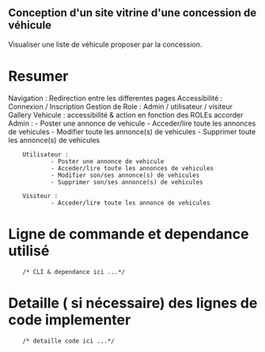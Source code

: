 ## Conception d'un site vitrine d'une concession de véhicule ##

Visualiser une liste de véhicule proposer par la concession.

# Resumer #

Navigation : Redirection entre les differentes pages
Accessibilité : Connexion / Inscription
Gestion de Role : Admin / utilisateur / visiteur
Gallery Vehicule : accessibilité & action en fonction des ROLEs accorder
        Admin : 
                - Poster une annonce de vehicule
                - Acceder/lire toute les annonces de vehicules
                - Modifier toute les annonce(s) de vehicules
                - Supprimer toute les annonce(s) de vehicules
                
        Utilisateur :   
                - Poster une annonce de vehicule
                - Acceder/lire toute les annonces de vehicules
                - Modifier son/ses annonce(s) de vehicules
                - Supprimer son/ses annonce(s) de vehicules

        Visiteur : 
                - Acceder/lire toute les annonce de vehicules

# Ligne de commande et dependance utilisé #

        /* CLI & dependance ici ...*/

# Detaille ( si nécessaire) des lignes de code implementer #

        /* detaille code ici ...*/